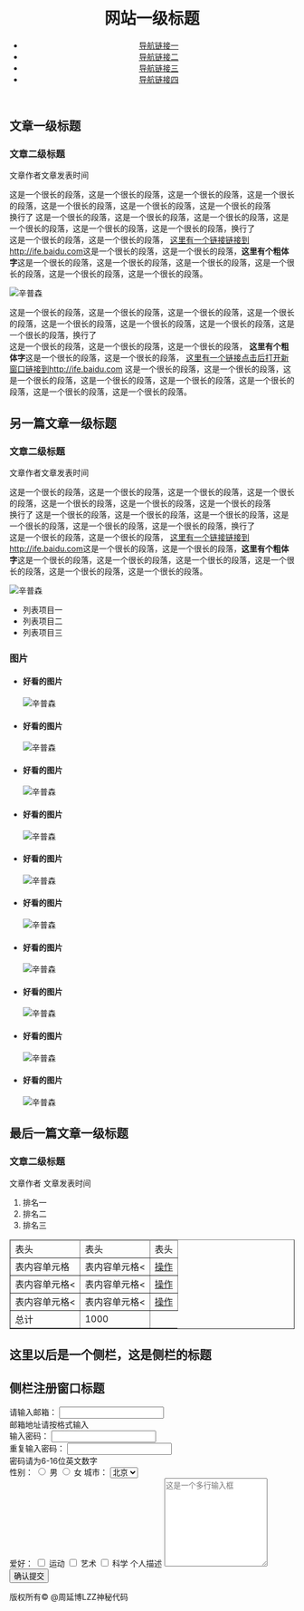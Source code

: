<!DOCTYPE html>
<html lang="en">
<head>
	<meta charset="UTF-8">
	<title>ife 2016 任务一</title>
</head>
<body>
	<header>
		<h1>网站一级标题</h1>
		<nav>
			<ul>
				<li><a href="#">导航链接一</a></li>
				<li><a href="#">导航链接二</a></li>
				<li><a href="#">导航链接三</a></li>
				<li><a href="#">导航链接四</a></li>
			</ul>
		</nav>
	</header>
	<article>
		<hgroup>
			<h2>文章一级标题</h1>
			<h3>文章二级标题</h2>
		</hgroup>
		<p><span>文章作者</span><span>文章发表时间</span></p>
		<p>
			这是一个很长的段落，这是一个很长的段落，这是一个很长的段落，这是一个很长的段落，这是一个很长的段落，这是一个很长的段落，这是一个很长的段落
			<br>
			<span>换行了</span>
			这是一个很长的段落，这是一个很长的段落，这是一个很长的段落，这是一个很长的段落，这是一个很长的段落，这是一个很长的段落，换行了
			<br>
			这是一个很长的段落，这是一个很长的段落，
			<a href="http://ife.baidu.com">这里有一个链接链接到http://ife.baidu.com</a>这是一个很长的段落，这是一个很长的段落，<strong>这里有个粗体字</strong>这是一个很长的段落，这是一个很长的段落，这是一个很长的段落，这是一个很长的段落，这是一个很长的段落，这是一个很长的段落。		
		</p>
		<img src="01.png" alt="辛普森">
		<p>
			这是一个很长的段落，这是一个很长的段落，这是一个很长的段落，这是一个很长的段落，这是一个很长的段落，这是一个很长的段落，这是一个很长的段落，这是一个很长的段落，换行了
			<br>
			这是一个很长的段落，这是一个很长的段落，这是一个很长的段落，	<strong>这里有个粗体字</strong>这是一个很长的段落，这是一个很长的段落，
			<a href="http://ife.baidu.com">这里有一个链接点击后打开新窗口链接到http://ife.baidu.com</a>
			这是一个很长的段落，这是一个很长的段落，这是一个很长的段落，这是一个很长的段落，这是一个很长的段落，这是一个很长的段落，这是一个很长的段落，这是一个很长的段落。
		</p>
	</article>
	<article>
		<hgroup>
			<h2>另一篇文章一级标题</h1>
			<h3>文章二级标题</h2>
		</hgroup>
		<p><span>文章作者</span><span>文章发表时间</span></p>
		<p>
			这是一个很长的段落，这是一个很长的段落，这是一个很长的段落，这是一个很长的段落，这是一个很长的段落，这是一个很长的段落，这是一个很长的段落
			<br>
			<span>换行了</span>
			这是一个很长的段落，这是一个很长的段落，这是一个很长的段落，这是一个很长的段落，这是一个很长的段落，这是一个很长的段落，换行了
			<br>
			这是一个很长的段落，这是一个很长的段落，
			<a href="http://ife.baidu.com">这里有一个链接链接到http://ife.baidu.com</a>这是一个很长的段落，这是一个很长的段落，<strong>这里有个粗体字</strong>这是一个很长的段落，这是一个很长的段落，这是一个很长的段落，这是一个很长的段落，这是一个很长的段落，这是一个很长的段落。		
		</p>
		<img src="01.png" alt="辛普森">
		 <ul>
		 	<li>列表项目一</li>
		 	<li>列表项目二</li>
		 	<li>列表项目三</li>
		 </ul>
		 <h3>图片</h3>
		 <ul>
		 	<li>
		 		<h4>好看的图片</h4>
		 		<img src="01.png" alt="辛普森">
		 	</li>
		 	<li>
		 		<h4>好看的图片</h4>
		 		<img src="01.png" alt="辛普森">
		 	</li>
		 	<li>
		 		<h4>好看的图片</h4>
		 		<img src="01.png" alt="辛普森">
		 	</li>
		 	<li>
		 		<h4>好看的图片</h4>
		 		<img src="01.png" alt="辛普森">
		 	</li>
		 	<li>
		 		<h4>好看的图片</h4>
		 		<img src="01.png" alt="辛普森">
		 	</li>
		 	<li>
		 		<h4>好看的图片</h4>
		 		<img src="01.png" alt="辛普森">
		 	</li>
		 	<li>
		 		<h4>好看的图片</h4>
		 		<img src="01.png" alt="辛普森">
		 	</li>
		 	<li>
		 		<h4>好看的图片</h4>
		 		<img src="01.png" alt="辛普森">
		 	</li>
		 	<li>
		 		<h4>好看的图片</h4>
		 		<img src="01.png" alt="辛普森">
		 	</li>
		 	<li>
		 		<h4>好看的图片</h4>
		 		<img src="01.png" alt="辛普森">
		 	</li>
		 </ul>
	</article>
	<article>
		<hgroup>
			<h2>最后一篇文章一级标题</h1>
			<h3>文章二级标题</h2>
		</hgroup>
		<p>
			<span>文章作者</span>
			<span>文章发表时间</span>
		</p>
		<ol>
			<li>排名一</li>
			<li>排名二</li>
			<li>排名三</li>
		</ol>
		<p></p>
		<table border = "1">
			<thead>
				<tr>
					<td>表头</td>
					<td>表头</td>
					<td>表头</td>
				</tr>
			</thead>
			<tbody>
				<tr>
					<td>表内容单元格</td>
					<td>表内容单元格<</td>
					<td><a href="#">操作</a></td>
				</tr>
				<tr>
					<td>表内容单元格<</td>
					<td>表内容单元格<</td>
					<td><a href="#">操作</a></td>
				</tr>
				<tr>
					<td>表内容单元格<</td>
					<td>表内容单元格<</td>
					<td><a href="#">操作</a></td>
				</tr>
				<tr>
					<td>总计</td>
					<td>1000</td>
				</tr>
			</tbody>
		</table>
	</article>
	<aside>
		<h2>这里以后是一个侧栏，这是侧栏的标题</h2>
		<h2>侧栏注册窗口标题</h2>
		<form action="#" method ="post">
			<label for="mail">请输入邮箱：
				<input type="text" id = "mail" />
			</label>
			<br>
			<span>邮箱地址请按格式输入</span>
			<br>
			<label for="pword1">输入密码：</label>	
			<input type="password" id＝"pword1" />
			<br>
			<label for="pword2">重复输入密码：</label>
			<input type="password" id＝"pword2" />
			<br>
			<span>密码请为6-16位英文数字</span>
			<br>
			<span>性别：</span>
			<input type="radio" name="sex" id ＝"woman">
			<label for="man" >男</label>
			<input type="radio" name＝"sex" id ＝"woman">
			<label for="woman">女</label>
			<label for="city">城市：</label>
			<select name="city" id="city">
				<option value="beijing">北京</option>
				<option value="tianjin">天津</option>
				<option value="hangzhou">杭州</option>
				<option value="shenzhen">深圳</option>
			</select>
			<br>
			<span>爱好：</span>	
			<input type="checkbox" id＝"sport"／>
			<label for="sport">运动</label>
			<input type="checkbox" id＝"art"／>
			<label for="art">艺术</label>
			<input type="checkbox" id＝"science"／>
			<label for="science">科学</label>
			<label for="describe">个人描述</label>
			<textarea id="describe" cols="20" rows="10" placeholder="这是一个多行输入框"></textarea>
			<button type="submit">确认提交</button>
		</form>
	</aside>
	<footer>
		<span>版权所有&copy; @周延博LZZ神秘代码</span>
	</footer>
</body>
</html>